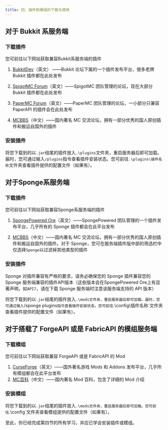 ```yaml
---
title: 四、插件和模组的下载与使用
---
```

## 对于 Bukkit 系服务端

### 下载插件

  您可前往以下网站获取兼容Bukkit系服务端的插件

1. [BukkitDev](https://dev.bukkit.org/bukkit-plugins)（英文） ——Bukkit 论坛下属的一个插件发布平台，很多老牌 Bukkit 插件都在此处发布

2. [SpigotMC Forum](https://www.spigotmc.org/resources/)（英文）——SpigotMC 团队管理的论坛，现在大部分 Bukkit 插件都在此处发布
3. [PaperMC Forum](https://papermc.io/forums/c/plugin-releases/paper)（英文）——PaperMC 团队管理的论坛，一小部分只兼容 PaperAPI 的插件会在此处发布

4. [MCBBS](https://www.mcbbs.net/forum-servermod-1.html)（中文）——国内著名 MC 交流论坛，拥有一部分优秀的国人原创插件和搬运自国外的插件

### 安装插件

  将您下载到的以`.jar`结尾的插件放入`.\plugins`文件夹，重启服务器后即可加载。届时，您可通过输入`/plugins`指令查看插件安装状态。您可前往`.\plugins\插件名称`文件夹查看插件提供的配置文件（如果有）。

## 对于Sponge系服务端

### 下载插件

  您可前往以下网站获取兼容Sponge系服务端的插件

1. [SpongePowered Ore](https://ore.spongepowered.org/)（英文）——SpongePowered 团队管理的一个插件发布平台，几乎所有的 Sponge 插件都会在此平台发布

2. [MCBBS](https://www.mcbbs.net/forum-servermod-1.html)（中文）——国内著名 MC 交流论坛，拥有一部分优秀的国人原创插件和搬运自国外的插件。对于 Sponge，您可在服务端插件版中部的筛选栏中仅选择`Sponge`以过滤掉其他类型的插件

### 安装插件

  Sponge 对插件兼容有严格的要求，请务必确保您的 Sponge 插件兼容您的 Sponge 服务端兼容的插件API版本（这些版本会在SpongePowered Ore上有显著声明，如`API7`，请在下载 Sponge 服务端时注意该服务端支持的 API 版本）

  将您下载到的以`.jar`结尾的插件放入`.\mods文件夹，重启服务器后即可加载。届时，您可通过输入`/sponge plugins`指令查看插件安装状态。您可前往`.\config\插件名称`文件夹查看插件提供的配置文件（如果有）。

## 对于搭载了 ForgeAPI 或是 FabricAPI 的模组服务端

### 下载模组

  您可前往以下网站获取兼容 ForgeAPI 或是 FabricAPI 的 Mod

1. [CurseForge](https://www.curseforge.com/minecraft/modpacks)（英文）——国外著名游戏 Mods 和 Addons 发布平台，几乎所有模组都会在此平台发布
2. [MC百科](https://www.mcmod.cn)（中文）——国内著名 Mod 百科，包含了详细的 Mod 介绍

### 安装模组

  将您下载到的以`.jar`结尾的插件放入`.\mods文件夹，重启服务器后即可加载。您可前往`.\config`文件夹查看模组提供的配置文件（如果有）。

至此，你已经完成第四节的所有学习，并应已学会安装插件或模组。